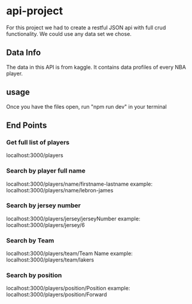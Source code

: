 # api-project

For this project we had to create a restful JSON api with full crud functionality. We could use any data set we chose.

## Data Info

The data in this API is from kaggle. It contains data profiles of every NBA player.

## usage

Once you have the files open, run "npm run dev" in your terminal

## End Points

### Get full list of players

localhost:3000/players

### Search by player full name

localhost:3000/players/name/firstname-lastname
example: localhost:3000/players/name/lebron-james

### Search by jersey number

localhost:3000/players/jersey/jerseyNumber
example: localhost:3000/players/jersey/6

### Search by Team

localhost:3000/players/team/Team Name
example: localhost:3000/players/team/lakers

### Search by position

localhost:3000/players/position/Position
example: localhost:3000/players/position/Forward
